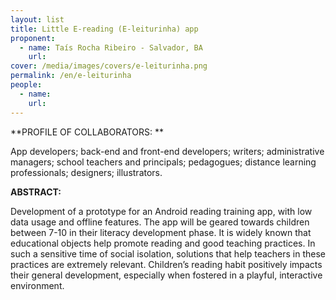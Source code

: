 ```yaml
---
layout: list
title: Little E-reading (E-leiturinha) app
proponent:
  - name: Taís Rocha Ribeiro - Salvador, BA
    url: 
cover: /media/images/covers/e-leiturinha.png
permalink: /en/e-leiturinha
people:
  - name: 
    url: 
---
```


**PROFILE OF COLLABORATORS: **
  
App developers;  back-end and front-end developers; writers; administrative managers; school teachers and principals; pedagogues; distance learning professionals; designers; illustrators.

**ABSTRACT:**
  
Development of a prototype for an Android reading training app, with low data usage and offline features. The app will be geared towards children between 7-10 in their literacy development phase. 
It is widely known that educational objects help promote reading and good teaching practices. In such a sensitive time of social isolation, solutions that help teachers in these practices are extremely relevant. Children’s reading habit positively impacts their general development, especially when fostered in a playful, interactive environment.
